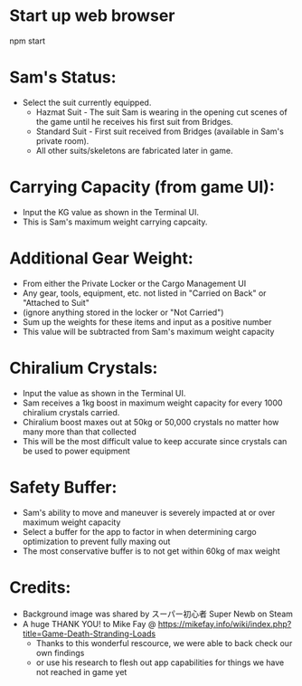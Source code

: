 # Start up web browser
npm start

# Sam's Status:
- Select the suit currently equipped.
    - Hazmat Suit - The suit Sam is wearing in the opening cut scenes of the game until he receives his first suit from Bridges.
    - Standard Suit - First suit received from Bridges (available in Sam's private room).
    - All other suits/skeletons are fabricated later in game.


# Carrying Capacity (from game UI):
- Input the KG value as shown in the Terminal UI.
- This is Sam's maximum weight carrying capcaity.


# Additional Gear Weight:
- From either the Private Locker or the Cargo Management UI
- Any gear, tools, equipment, etc. not listed in "Carried on Back" or "Attached to Suit"
- (ignore anything stored in the locker or "Not Carried")
- Sum up the weights for these items and input as a positive number
- This value will be subtracted from Sam's maximum weight capacity


# Chiralium Crystals:
- Input the value as shown in the Terminal UI.
- Sam receives a 1kg boost in maximum weight capacity for every 1000 chiralium crystals carried.
- Chiralium boost maxes out at 50kg or 50,000 crystals no matter how many more than that collected
- This will be the most difficult value to keep accurate since crystals can be used to power equipment


# Safety Buffer:
- Sam's ability to move and maneuver is severely impacted at or over maximum weight capacity
- Select a buffer for the app to factor in when determining cargo optimization to prevent fully maxing out
- The most conservative buffer is to not get within 60kg of max weight


# Credits:
- Background image was shared by スーパー初心者 Super Newb on Steam
- A huge THANK YOU! to Mike Fay @ https://mikefay.info/wiki/index.php?title=Game-Death-Stranding-Loads
    - Thanks to this wonderful rescource, we were able to back check our own findings
    - or use his research to flesh out app capabilities for things we have not reached in game yet
